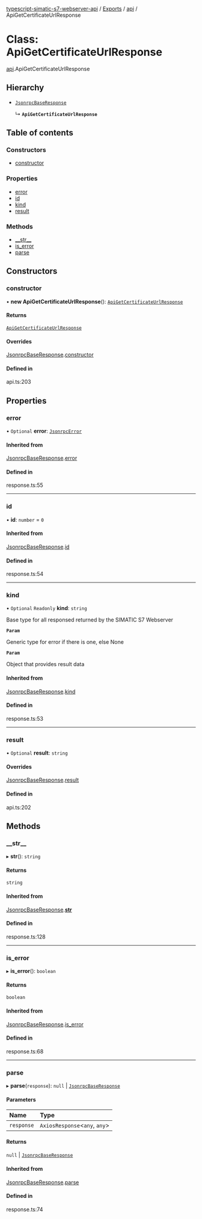 [typescript-simatic-s7-webserver-api](../README.md) / [Exports](../modules.md) / [api](../modules/api.md) / ApiGetCertificateUrlResponse

# Class: ApiGetCertificateUrlResponse

[api](../modules/api.md).ApiGetCertificateUrlResponse

## Hierarchy

- [`JsonrpcBaseResponse`](response.JsonrpcBaseResponse.md)

  ↳ **`ApiGetCertificateUrlResponse`**

## Table of contents

### Constructors

- [constructor](api.ApiGetCertificateUrlResponse.md#constructor)

### Properties

- [error](api.ApiGetCertificateUrlResponse.md#error)
- [id](api.ApiGetCertificateUrlResponse.md#id)
- [kind](api.ApiGetCertificateUrlResponse.md#kind)
- [result](api.ApiGetCertificateUrlResponse.md#result)

### Methods

- [\_\_str\_\_](api.ApiGetCertificateUrlResponse.md#__str__)
- [is\_error](api.ApiGetCertificateUrlResponse.md#is_error)
- [parse](api.ApiGetCertificateUrlResponse.md#parse)

## Constructors

### constructor

• **new ApiGetCertificateUrlResponse**(): [`ApiGetCertificateUrlResponse`](api.ApiGetCertificateUrlResponse.md)

#### Returns

[`ApiGetCertificateUrlResponse`](api.ApiGetCertificateUrlResponse.md)

#### Overrides

[JsonrpcBaseResponse](response.JsonrpcBaseResponse.md).[constructor](response.JsonrpcBaseResponse.md#constructor)

#### Defined in

api.ts:203

## Properties

### error

• `Optional` **error**: [`JsonrpcError`](response.JsonrpcError.md)

#### Inherited from

[JsonrpcBaseResponse](response.JsonrpcBaseResponse.md).[error](response.JsonrpcBaseResponse.md#error)

#### Defined in

response.ts:55

___

### id

• **id**: `number` = `0`

#### Inherited from

[JsonrpcBaseResponse](response.JsonrpcBaseResponse.md).[id](response.JsonrpcBaseResponse.md#id)

#### Defined in

response.ts:54

___

### kind

• `Optional` `Readonly` **kind**: `string`

Base type for all responsed returned by the SIMATIC S7 Webserver

**`Param`**

Generic type for error if there is one, else None

**`Param`**

Object that provides result data

#### Inherited from

[JsonrpcBaseResponse](response.JsonrpcBaseResponse.md).[kind](response.JsonrpcBaseResponse.md#kind)

#### Defined in

response.ts:53

___

### result

• `Optional` **result**: `string`

#### Overrides

[JsonrpcBaseResponse](response.JsonrpcBaseResponse.md).[result](response.JsonrpcBaseResponse.md#result)

#### Defined in

api.ts:202

## Methods

### \_\_str\_\_

▸ **__str__**(): `string`

#### Returns

`string`

#### Inherited from

[JsonrpcBaseResponse](response.JsonrpcBaseResponse.md).[__str__](response.JsonrpcBaseResponse.md#__str__)

#### Defined in

response.ts:128

___

### is\_error

▸ **is_error**(): `boolean`

#### Returns

`boolean`

#### Inherited from

[JsonrpcBaseResponse](response.JsonrpcBaseResponse.md).[is_error](response.JsonrpcBaseResponse.md#is_error)

#### Defined in

response.ts:68

___

### parse

▸ **parse**(`response`): ``null`` \| [`JsonrpcBaseResponse`](response.JsonrpcBaseResponse.md)

#### Parameters

| Name | Type |
| :------ | :------ |
| `response` | `AxiosResponse`\<`any`, `any`\> |

#### Returns

``null`` \| [`JsonrpcBaseResponse`](response.JsonrpcBaseResponse.md)

#### Inherited from

[JsonrpcBaseResponse](response.JsonrpcBaseResponse.md).[parse](response.JsonrpcBaseResponse.md#parse)

#### Defined in

response.ts:74
